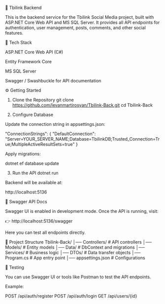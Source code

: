 📌 Tbilink Backend

This is the backend service for the Tbilink Social Media project, built with ASP.NET Core Web API and MS SQL Server.
It provides all API endpoints for authentication, user management, posts, comments, and other social features.

🚀 Tech Stack

ASP.NET Core Web API (C#)

Entity Framework Core

MS SQL Server

Swagger / Swashbuckle for API documentation

⚙️ Getting Started
1. Clone the Repository
git clone https://github.com/levanmartirosyan/Tbilink-Back.git
cd Tbilink-Back

2. Configure Database

Update the connection string in appsettings.json:

"ConnectionStrings": {
  "DefaultConnection": "Server=YOUR_SERVER_NAME;Database=TbilinkDB;Trusted_Connection=True;MultipleActiveResultSets=true"
}


Apply migrations:

dotnet ef database update

3. Run the API
dotnet run


Backend will be available at:

http://localhost:5136

📖 Swagger API Docs

Swagger UI is enabled in development mode.
Once the API is running, visit:

👉 http://localhost:5136/swagger

Here you can test all endpoints directly.

📂 Project Structure
Tbilink-Back/
│── Controllers/      # API controllers
│── Models/           # Entity models
│── Data/             # DbContext and migrations
│── Services/         # Business logic
│── DTOs/             # Data transfer objects
│── Program.cs        # App entry point
│── appsettings.json  # Configurations

🧪 Testing

You can use Swagger UI or tools like Postman to test the API endpoints.

Example:

POST /api/auth/register
POST /api/auth/login
GET  /api/users/{id}
